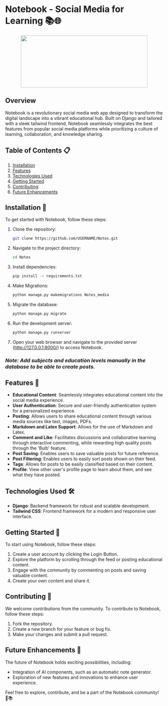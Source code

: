 # Notebook - Social Media for Learning 📚🌐

<p align="center">
  <img width="405" height="166" src="https://github.com/Virtual4087/Notes/assets/104749730/0a73666f-f6c5-427e-9e69-555bde8804c7">
</p>

## Overview

Notebook is a revolutionary social media web app designed to transform the digital landscape into a vibrant educational hub. Built on Django and tailored with a sleek tailwind frontend, Notebook seamlessly integrates the best features from popular social media platforms while prioritizing a culture of learning, collaboration, and knowledge sharing.

## Table of Contents 📋

1. [Installation](#installation)
2. [Features](#features)
3. [Technologies Used](#technologies-used)
4. [Getting Started](#getting-started)
6. [Contributing](#contributing)
7. [Future Enhancements](#future-enhancements)

## Installation 🚀

To get started with Notebook, follow these steps:

1. Clone the repository:
    ```bash
    git clone https://github.com/USERNAME/Notes.git
    ```

2. Navigate to the project directory:
    ```bash
    cd Notes
    ```

3. Install dependencies:
    ```bash
    pip install -r requirements.txt
    ```
    
3. Make Migrations:
    ```bash
    python manage.py makemigrations Notes_media
    ```

6. Migrate the database:
    ```bash
    python manage.py migrate
    ```

7. Run the development server:
    ```bash
    python manage.py runserver
    ```

8. Open your web browser and navigate to the provided server (http://127.0.0.1:8000/) to access Notebook.


### ***Note: Add subjects and education levels manually in the database to be able to create posts.***

## Features 🌟

- __Educational Content__: Seamlessly integrates educational content into the social media experience.
- __User Authentication__: Secure and user-friendly authentication system for a personalized experience.
- __Posting__: Allows users to share educational content through various media sources like text, images, PDFs.
- __Markdown and Latex Support__: Allows for the use of Markdown and Latex.
- __Comment and Like__: Facilitates discussions and collaborative learning through interactive commenting, while rewarding high quality posts through the 'Bulb' feature.
- __Post Saving__: Enables users to save valuable posts for future reference.
- __Post Filtering__: Enables users to easily sort posts shown on their feed.
- __Tags__: Allows for posts to be easily classified based on their content.
- __Profile__: View other user's profile page to learn about them, and see what they have posted.

## Technologies Used 🛠️

- **Django**: Backend framework for robust and scalable development.
- **Tailwind CSS**: Frontend framework for a modern and responsive user interface.

## Getting Started 🚀

To start using Notebook, follow these steps:

1. Create a user account by clicking the Login Button.
2. Explore the platform by scrolling through the feed or posting educational content.
3. Engage with the community by commenting on posts and saving valuable content.
4. Create your own content and share it.

## Contributing 🤝

We welcome contributions from the community. To contribute to Notebook, follow these steps:

1. Fork the repository.
2. Create a new branch for your feature or bug fix.
3. Make your changes and submit a pull request.

## Future Enhancements 🔮

The future of Notebook holds exciting possibilities, including:

- Integration of AI components, such as an automatic note generator.
- Exploration of new features and innovations to enhance user experience.

Feel free to explore, contribute, and be a part of the Notebook community! 🚀📚
